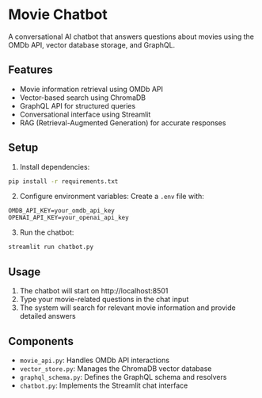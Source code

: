 # Movie Chatbot

A conversational AI chatbot that answers questions about movies using the OMDb API, vector database storage, and GraphQL.

## Features

- Movie information retrieval using OMDb API
- Vector-based search using ChromaDB
- GraphQL API for structured queries
- Conversational interface using Streamlit
- RAG (Retrieval-Augmented Generation) for accurate responses

## Setup

1. Install dependencies:
```bash
pip install -r requirements.txt
```

2. Configure environment variables:
Create a `.env` file with:
```
OMDB_API_KEY=your_omdb_api_key
OPENAI_API_KEY=your_openai_api_key
```

3. Run the chatbot:
```bash
streamlit run chatbot.py
```

## Usage

1. The chatbot will start on http://localhost:8501
2. Type your movie-related questions in the chat input
3. The system will search for relevant movie information and provide detailed answers

## Components

- `movie_api.py`: Handles OMDb API interactions
- `vector_store.py`: Manages the ChromaDB vector database
- `graphql_schema.py`: Defines the GraphQL schema and resolvers
- `chatbot.py`: Implements the Streamlit chat interface
